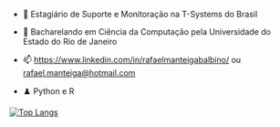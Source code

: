 - 🔭 Estagiário de Suporte e Monitoração na T-Systems do Brasil

- 🌱 Bacharelando em Ciência da Computação pela Universidade do Estado do Rio de Janeiro

- 📫 https://www.linkedin.com/in/rafaelmanteigabalbino/ ou rafael.manteiga@hotmail.com

- ♟️ Python e R

[![Top Langs](https://github-readme-stats.vercel.app/api/top-langs/?username=fael0306&layout=compact)](https://github.com/anuraghazra/github-readme-stats)
